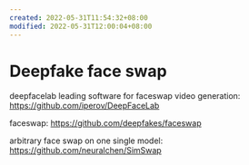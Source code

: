 ```yaml
---
created: 2022-05-31T11:54:32+08:00
modified: 2022-05-31T12:00:04+08:00
---
```


# Deepfake face swap

deepfacelab leading software for faceswap video generation:
https://github.com/iperov/DeepFaceLab

faceswap:
https://github.com/deepfakes/faceswap

arbitrary face swap on one single model:
https://github.com/neuralchen/SimSwap
